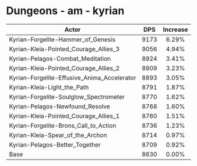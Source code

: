 # Dungeons - am - kyrian
| Actor | DPS | Increase |
|---|:---:|:---:|
|Kyrian-Forgelite-Hammer_of_Genesis|9173|6.29%|
|Kyrian-Kleia-Pointed_Courage_Allies_3|9056|4.94%|
|Kyrian-Pelagos-Combat_Meditation|8924|3.41%|
|Kyrian-Kleia-Pointed_Courage_Allies_2|8909|3.23%|
|Kyrian-Forgelite-Effusive_Anima_Accelerator|8893|3.05%|
|Kyrian-Kleia-Light_the_Path|8791|1.87%|
|Kyrian-Forgelite-Soulglow_Spectrometer|8770|1.62%|
|Kyrian-Pelagos-Newfound_Resolve|8768|1.60%|
|Kyrian-Kleia-Pointed_Courage_Allies_1|8760|1.51%|
|Kyrian-Forgelite-Brons_Call_to_Action|8736|1.23%|
|Kyrian-Kleia-Spear_of_the_Archon|8714|0.97%|
|Kyrian-Pelagos-Better_Together|8709|0.92%|
|Base|8630|0.00%|
